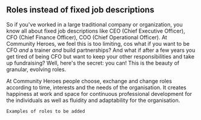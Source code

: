 ## Roles instead of fixed job descriptions

So if you've worked in a large traditional company or organization, you know all about fixed job descriptions like CEO (Chief Executive Officer), CFO (Chief Finance Officer), COO (Chief Operational Officer). At Community Heroes, we feel this is too limiting, cos what if you want to be CFO *and* a trainer *and* build partnerships? And what if after a few years you get tired of being CFO but want to keep your other responsibilities and take up fundraising? Well, here's the secret: you can! This is the beauty of granular, evolving roles.

At Community Heroes people choose, exchange and change roles according to time, interests and the needs of the organisation. It creates happiness at work and space for continuous professional development for the individuals as well as fluidity and adaptability for the organisation.

`Examples of roles to be added`